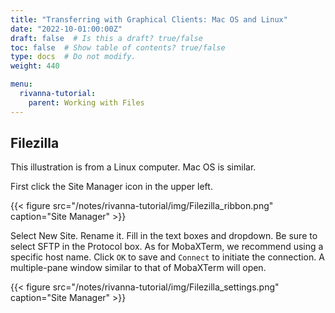 ```yaml
---
title: "Transferring with Graphical Clients: Mac OS and Linux"
date: "2022-10-01:00:00Z"
draft: false  # Is this a draft? true/false
toc: false  # Show table of contents? true/false
type: docs  # Do not modify.
weight: 440

menu:
  rivanna-tutorial:
    parent: Working with Files
---
```


## Filezilla

This illustration is from a Linux computer.  Mac OS is similar.

First click the Site Manager icon in the upper left.

{{< figure src="/notes/rivanna-tutorial/img/Filezilla_ribbon.png" caption="Site Manager" >}}

Select New Site.  Rename it.  Fill in the text boxes and dropdown.  Be sure to select SFTP in the Protocol box.  As for MobaXTerm, we recommend using a specific host name.  Click `OK` to save and `Connect` to initiate the connection.  A multiple-pane window similar to that of MobaXTerm will open.

{{< figure src="/notes/rivanna-tutorial/img/Filezilla_settings.png" caption="Site Manager" >}}
